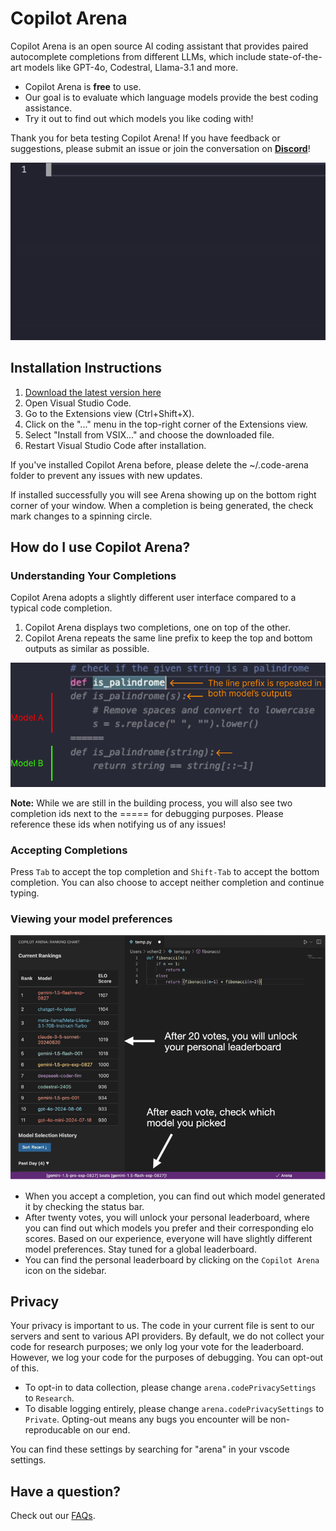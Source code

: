 # Copilot Arena

Copilot Arena is an open source AI coding assistant that provides paired autocomplete completions from different LLMs, which include state-of-the-art models like GPT-4o, Codestral, Llama-3.1 and more. 
- Copilot Arena is **free** to use. 
- Our goal is to evaluate which language models provide the best coding assistance. 
- Try it out to find out which models you like coding with!

Thank you for beta testing Copilot Arena! If you have feedback or suggestions, please submit an issue or join the conversation on [**Discord**](https://discord.gg/z4yzaj7bf7x)!

![Demo](assets/img/demo.gif)

## Installation Instructions

1. [Download the latest version here](assets/vsix/arena-0.2.1.vsix)
2. Open Visual Studio Code.
3. Go to the Extensions view (Ctrl+Shift+X).
4. Click on the "..." menu in the top-right corner of the Extensions view.
5. Select "Install from VSIX..." and choose the downloaded file.
6. Restart Visual Studio Code after installation.

If you've installed Copilot Arena before, please delete the ~/.code-arena folder to prevent any issues with new updates.

If installed successfully you will see Arena showing up on the bottom right corner of your window. 
When a completion is being generated, the check mark changes to a spinning circle.

## How do I use Copilot Arena?

### Understanding Your Completions

Copilot Arena adopts a slightly different user interface compared to a typical code completion.

1. Copilot Arena displays two completions, one on top of the other.
2. Copilot Arena repeats the same line prefix to keep the top and bottom outputs as similar as possible.

![Copilot Arena Example](assets/img/example.png)

**Note:** While we are still in the building process, you will also see two completion ids next to the ===== for debugging purposes. Please reference these ids when notifying us of any issues!

### Accepting Completions
Press ```Tab``` to accept the top completion and ```Shift-Tab``` to accept the bottom completion. You can also choose to accept neither completion and continue typing.

### Viewing your model preferences


![Preference Example](assets/img/model_pref_leaderboard.png)


- When you accept a completion, you can find out which model generated it by checking the status bar. 
- After twenty votes, you will unlock your personal leaderboard, where you can find out which models you prefer and their corresponding elo scores. Based on our experience, everyone will have slightly different model preferences. Stay tuned for a global leaderboard. 
- You can find the personal leaderboard by clicking on the `Copilot Arena` icon on the sidebar.


## Privacy

Your privacy is important to us. The code in your current file is sent to our servers and sent to various API providers. By default, we do not collect your code for research purposes; we only log your vote for the leaderboard.
However, we log your code for the purposes of debugging. You can opt-out of this.

- To opt-in to data collection, please change `arena.codePrivacySettings` to `Research`.
- To disable logging entirely, please change `arena.codePrivacySettings` to `Private`. Opting-out means any bugs you encounter will be non-reproducable on our end.

You can find these settings by searching for "arena" in your vscode settings.

## Have a question?

Check out our [FAQs](FAQ.md). 